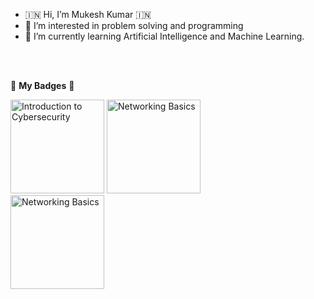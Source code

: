 - 🇮🇳 Hi, I’m Mukesh Kumar 🇮🇳
- 👀 I’m interested in problem solving and programming
- 🌱 I’m currently learning Artificial Intelligence and Machine Learning.


<br/><br/>

🥇 **My Badges** 🥇
<br/>

<a href="https://www.credly.com/badges/6b39b309-0595-4219-8be7-3c1757d876cf/public_url"><img src="https://images.credly.com/size/340x340/images/af8c6b4e-fc31-47c4-8dcb-eb7a2065dc5b/I2CS__1_.png" alt="Introduction to Cybersecurity" title="Introduction to Cybersecurity" height="150" width="150"/></a>
<a href="https://www.credly.com/badges/e607622a-28b9-4aa6-ac9f-f248d2171271/public_url"><img src="https://images.credly.com/size/340x340/images/5bdd6a39-3e03-4444-9510-ecff80c9ce79/image.png" alt="Networking Basics" title="Networking Basics" height="150" width="150"/></a>
<br/>
<a href="https://www.credly.com/badges/2321033e-37c2-45db-aa76-08fa2641a501/public_url"><img src="https://images.credly.com/size/340x340/images/73e4a58b-a8ef-41a3-a7db-9183dd269882/image.png" alt="Networking Basics" title="Networking Basics" height="150" width="150"/></a>
